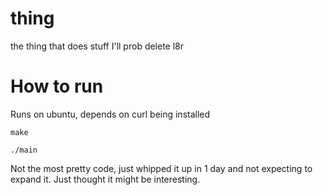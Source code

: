 # thing
the thing that does stuff
I'll prob delete l8r
# How to run
Runs on ubuntu, depends on curl being installed
```
make
```
```
./main
```
Not the most pretty code, just whipped it up in 1 day and not expecting to expand it. Just thought it might be interesting.
